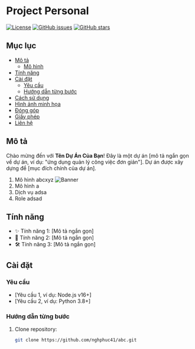 # Project Personal
[![License](https://img.shields.io/badge/License-MIT-blue.svg)](https://opensource.org/licenses/MIT)
[![GitHub issues](https://img.shields.io/github/issues/nghphuc41/abc)](https://github.com/nghphuc41/abc/issues)
[![GitHub stars](https://img.shields.io/github/stars/nghphuc41/abc)](https://github.com/nghphuc41/abc/stargazers)

## Mục lục

- [Mô tả](#mô-tả)
  - [Mô hình](#yêu-cầu)
- [Tính năng](#tính-năng)
- [Cài đặt](#cài-đặt)
  - [Yêu cầu](#yêu-cầu)
  - [Hướng dẫn từng bước](#hướng-dẫn-từng-bước)
- [Cách sử dụng](#cách-sử-dụng)
- [Hình ảnh minh họa](#hình-ảnh-minh-họa)
- [Đóng góp](#đóng-góp)
- [Giấy phép](#giấy-phép)
- [Liên hệ](#liên-hệ)

## Mô tả

Chào mừng đến với **Tên Dự Án Của Bạn**! Đây là một dự án [mô tả ngắn gọn về dự án, ví dụ: "ứng dụng quản lý công việc đơn giản"]. Dự án được xây dựng để [mục đích chính của dự án].
1. Mô hình
abcxyz
![Banner](https://raw.githubusercontent.com/nghphuc41/abc/main/image.png)
2. Mô hình
   a
4. Dịch vụ
   adsa
6. Role
adsad

## Tính năng

- ✨ Tính năng 1: [Mô tả ngắn gọn]
- 🚀 Tính năng 2: [Mô tả ngắn gọn]
- 🛠️ Tính năng 3: [Mô tả ngắn gọn]

## Cài đặt

### Yêu cầu
- [Yêu cầu 1, ví dụ: Node.js v16+]
- [Yêu cầu 2, ví dụ: Python 3.8+]

### Hướng dẫn từng bước
1. Clone repository:
   ```bash
   git clone https://github.com/nghphuc41/abc.git
